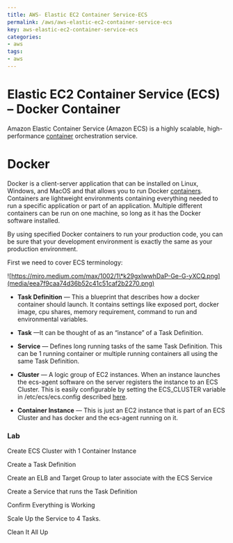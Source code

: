 ```yaml
---
title: AWS- Elastic EC2 Container Service-ECS
permalink: /aws/aws-elastic-ec2-container-service-ecs
key: aws-elastic-ec2-container-service-ecs
categories:
- aws
tags:
- aws
---
```



Elastic EC2 Container Service (ECS) – Docker Container 
=======================================================

Amazon Elastic Container Service (Amazon ECS) is a highly scalable,
high-performance [container](https://www.edureka.co/blog/what-is-docker-container) orchestration
service.

Docker 
=======

Docker is a client-server application that can be installed on Linux, Windows,
and MacOS and that allows you to run
Docker [containers](https://en.wikipedia.org/wiki/Operating-system-level_virtualization).
Containers are lightweight environments containing everything needed to run a
specific application or part of an application. Multiple different containers
can be run on one machine, so long as it has the Docker software installed.

By using specified Docker containers to run your production code, you can be
sure that your development environment is exactly the same as your production
environment.

First we need to cover ECS terminology:

![https://miro.medium.com/max/1002/1\*k29gxIwwhDaP-Ge-G-yXCQ.png](media/eea7f9caa74d36b52c41c51caf2b2270.png)

-   **Task Definition** — This a blueprint that describes how a docker container
    should launch. It contains settings like exposed port, docker image, cpu
    shares, memory requirement, command to run and environmental variables.

-   **Task** —It can be thought of as an “instance” of a Task Definition.

-   **Service** — Defines long running tasks of the same Task Definition. This
    can be 1 running container or multiple running containers all using the same
    Task Definition.

-   **Cluster** — A logic group of EC2 instances. When an instance launches the
    ecs-agent software on the server registers the instance to an ECS Cluster.
    This is easily configurable by setting the ECS_CLUSTER variable in
    /etc/ecs/ecs.config
    described [here](http://docs.aws.amazon.com/AmazonECS/latest/developerguide/launch_container_instance.html).

-   **Container Instance** — This is just an EC2 instance that is part of an ECS
    Cluster and has docker and the ecs-agent running on it.

### Lab

Create ECS Cluster with 1 Container Instance

Create a Task Definition

Create an ELB and Target Group to later associate with the ECS Service

Create a Service that runs the Task Definition

Confirm Everything is Working

Scale Up the Service to 4 Tasks.

Clean It All Up
